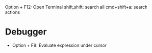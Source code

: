 
Option + F12: Open Terminal
shift,shift: search all
cmd+shift+a: search actions

# Debugger
- Option + F8: Evaluate expression under cursor

